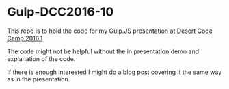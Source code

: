 # Gulp-DCC2016-10

This repo is to hold the code for my Gulp.JS presentation at [Desert Code Camp 2016.1](http://oct2016.desertcodecamp.com)

The code might not be helpful without the in presentation demo and explanation of the code.

If there is enough interested I might do a blog post covering it the same way as in the presentation.
